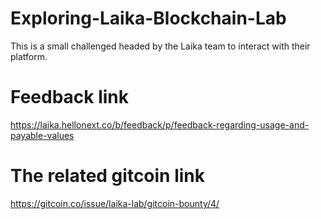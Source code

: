 # Exploring-Laika-Blockchain-Lab
This is a small challenged headed by the Laika team to interact with their platform.

# Feedback link
https://laika.hellonext.co/b/feedback/p/feedback-regarding-usage-and-payable-values

# The related gitcoin link
https://gitcoin.co/issue/laika-lab/gitcoin-bounty/4/
